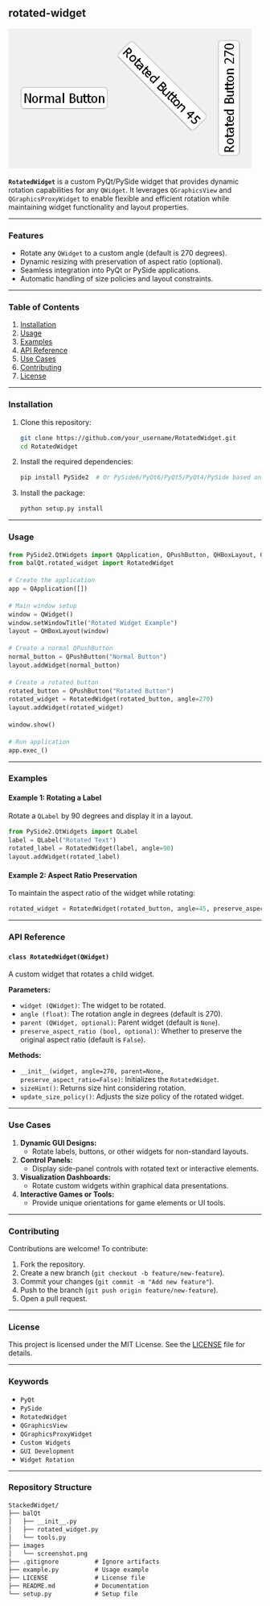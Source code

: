 ## rotated-widget
![RotatedWidget_Sample](images/screenshot.png)

**`RotatedWidget`** is a custom PyQt/PySide widget that provides dynamic rotation capabilities for any `QWidget`. It leverages `QGraphicsView` and `QGraphicsProxyWidget` to enable flexible and efficient rotation while maintaining widget functionality and layout properties.

---

### Features
- Rotate any `QWidget` to a custom angle (default is 270 degrees).
- Dynamic resizing with preservation of aspect ratio (optional).
- Seamless integration into PyQt or PySide applications.
- Automatic handling of size policies and layout constraints.

---

### Table of Contents
1. [Installation](#installation)
2. [Usage](#usage)
3. [Examples](#examples)
4. [API Reference](#api-reference)
5. [Use Cases](#use-cases)
6. [Contributing](#contributing)
7. [License](#license)

---

### Installation
1. Clone this repository:
   ```bash
   git clone https://github.com/your_username/RotatedWidget.git
   cd RotatedWidget
   ```
2. Install the required dependencies:
   ```bash
   pip install PySide2  # Or PySide6/PyQt6/PyQt5/PyQt4/PySide based on your preference
   ```
3. Install the package:
   ```bash
   python setup.py install
   ```

---

### Usage
```python
from PySide2.QtWidgets import QApplication, QPushButton, QHBoxLayout, QWidget
from balQt.rotated_widget import RotatedWidget

# Create the application
app = QApplication([])

# Main window setup
window = QWidget()
window.setWindowTitle("Rotated Widget Example")
layout = QHBoxLayout(window)

# Create a normal QPushButton
normal_button = QPushButton("Normal Button")
layout.addWidget(normal_button)

# Create a rotated button
rotated_button = QPushButton("Rotated Button")
rotated_widget = RotatedWidget(rotated_button, angle=270)
layout.addWidget(rotated_widget)

window.show()

# Run application
app.exec_()
```

---

### Examples
#### Example 1: Rotating a Label
Rotate a `QLabel` by 90 degrees and display it in a layout.

```python
from PySide2.QtWidgets import QLabel
label = QLabel("Rotated Text")
rotated_label = RotatedWidget(label, angle=90)
layout.addWidget(rotated_label)
```

#### Example 2: Aspect Ratio Preservation
To maintain the aspect ratio of the widget while rotating:

```python
rotated_widget = RotatedWidget(rotated_button, angle=45, preserve_aspect_ratio=True)
```

---

### API Reference
#### `class RotatedWidget(QWidget)`
A custom widget that rotates a child widget.

**Parameters:**
- `widget (QWidget)`: The widget to be rotated.
- `angle (float)`: The rotation angle in degrees (default is 270).
- `parent (QWidget, optional)`: Parent widget (default is `None`).
- `preserve_aspect_ratio (bool, optional)`: Whether to preserve the original aspect ratio (default is `False`).

**Methods:**
- `__init__(widget, angle=270, parent=None, preserve_aspect_ratio=False)`: Initializes the `RotatedWidget`.
- `sizeHint()`: Returns size hint considering rotation.
- `update_size_policy()`: Adjusts the size policy of the rotated widget.

---

### Use Cases
1. **Dynamic GUI Designs:**
   - Rotate labels, buttons, or other widgets for non-standard layouts.
2. **Control Panels:**
   - Display side-panel controls with rotated text or interactive elements.
3. **Visualization Dashboards:**
   - Rotate custom widgets within graphical data presentations.
4. **Interactive Games or Tools:**
   - Provide unique orientations for game elements or UI tools.

---

### Contributing
Contributions are welcome! To contribute:
1. Fork the repository.
2. Create a new branch (`git checkout -b feature/new-feature`).
3. Commit your changes (`git commit -m "Add new feature"`).
4. Push to the branch (`git push origin feature/new-feature`).
5. Open a pull request.

---

### License
This project is licensed under the MIT License. See the [LICENSE](LICENSE) file for details.

---

### Keywords
- `PyQt`
- `PySide`
- `RotatedWidget`
- `QGraphicsView`
- `QGraphicsProxyWidget`
- `Custom Widgets`
- `GUI Development`
- `Widget Rotation`

---

### Repository Structure
```
StackedWidget/
├── balQt
│   ├── __init__.py
│   ├── rotated_widget.py
│   └── tools.py
├── images
│   └── screenshot.png
├── .gitignore          # Ignore artifacts
├── example.py          # Usage example
├── LICENSE             # License file
├── README.md           # Documentation
└── setup.py            # Setup file
```


